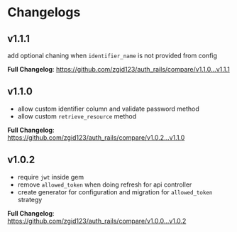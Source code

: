 # Changelogs

## v1.1.1

add optional chaning when `identifier_name` is not provided from config

**Full Changelog**: https://github.com/zgid123/auth_rails/compare/v1.1.0...v1.1.1

## v1.1.0

- allow custom identifier column and validate password method
- allow custom `retrieve_resource` method

**Full Changelog**: https://github.com/zgid123/auth_rails/compare/v1.0.2...v1.1.0

## v1.0.2

- require `jwt` inside gem
- remove `allowed_token` when doing refresh for api controller
- create generator for configuration and migration for `allowed_token` strategy

**Full Changelog**: https://github.com/zgid123/auth_rails/compare/v1.0.0...v1.0.2
